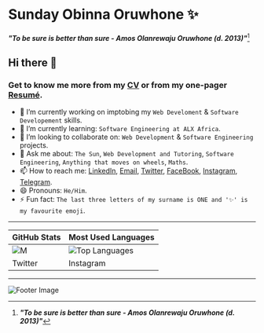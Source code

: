 # **Sunday Obinna Oruwhone ✨**
***"To be sure is better than sure - Amos Olanrewaju Oruwhone (d. 2013)"***[^1]

## Hi there 👋

### Get to know me more from my [CV](https://docs.google.com/document/d/1ocDekhxp9KxNqNtb6MkeAlDd9gDQ14vbsIGvzyYVK4I/edit?usp=sharing) or from my one-pager [Resumé](https://docs.google.com/document/d/1W4riSUmAR-9jOE98AILIzI74mzGna9xPSutxnap8-qU/edit?usp=sharing).

<!-- - 🤔 I’m looking for help with: `...`. -->
- 🔭 I’m currently working on imptobing my `Web Develoment` & `Software Developement` skills.
- 🌱 I’m currently learning: `Software Engineering at ALX Africa`.
- 👯 I’m looking to collaborate on: `Web Development` & `Software Engineering` projects.
- 💬 Ask me about: `The Sun`, `Web Development and Tutoring`, `Software Engineering`, `Anything that moves on wheels`, `Maths`.
- 📫 How to reach me: [LinkedIn](https://www.linkedin.com/in/0xOneBeing), [Email](mailto:sundayoruwhone@gmail.com), [Twitter](https://www.twitter.com/0xOneBeing), [FaceBook](https://www.facebook.com/OxOneBeing), [Instagram](https://www.instagram.com/0xonebeing), [Telegram](https://t.me/OxOneBeing).
- 😄 Pronouns: `He/Him`.
- ⚡ Fun fact: `The last three letters of my surname is ONE and '✨' is my favourite emoji`.

---

| GitHub Stats | Most Used Languages |
| ----------- | ----------- |
| ![M](https://github-readme-stats.vercel.app/api?username=OxOneBeing&show_icons=true&theme=transparent) | ![Top Languages](https://github-readme-stats.vercel.app/api/top-langs/?username=OxOneBeing&layout=compact&theme=transparent) |
| Twitter | Instagram |

---

![Footer Image](https://pbs.twimg.com/profile_banners/200819716/1566675154/1500x500)



[^1]: ***"To be sure is better than sure - Amos Olanrewaju Oruwhone (d. 2013)"***
